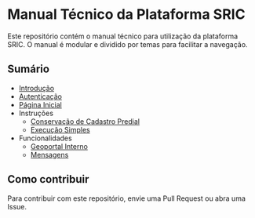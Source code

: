 # Manual Técnico da Plataforma SRIC

Este repositório contém o manual técnico para utilização da plataforma SRIC. O manual é modular e dividido por temas para facilitar a navegação.

## Sumário
- [Introdução](introducao.md)
- [Autenticação](autenticacao.md)
- [Página Inicial](pagina-inicial.md)
- Instruções
  - [Conservação de Cadastro Predial](instrucoes/conservacao.md)
  - [Execução Simples](instrucoes/execucao-simples.md)
- Funcionalidades
  - [Geoportal Interno](funcionalidades/geoportal.md)
  - [Mensagens](funcionalidades/mensagens.md)

## Como contribuir
Para contribuir com este repositório, envie uma Pull Request ou abra uma Issue.
